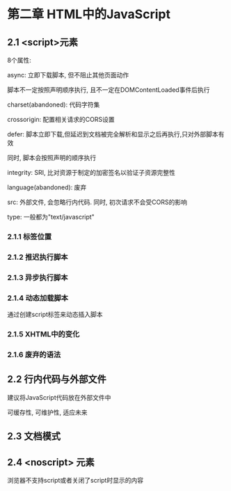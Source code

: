# 第二章 HTML中的JavaScript

## 2.1 \<script\>元素

8个属性:

async: 立即下载脚本, 但不阻止其他页面动作

脚本不一定按照声明顺序执行, 且不一定在DOMContentLoaded事件后执行

charset(abandoned): 代码字符集

crossorigin: 配置相关请求的CORS设置

defer: 脚本立即下载,但延迟到文档被完全解析和显示之后再执行,只对外部脚本有效

同时, 脚本会按照声明的顺序执行

integrity: SRI, 比对资源于制定的加密签名以验证子资源完整性

language(abandoned): 废弃

src: 外部文件, 会忽略行内代码. 同时, 初次请求不会受CORS的影响

type: 一般都为"text/javascript"

### 2.1.1 标签位置

### 2.1.2 推迟执行脚本

### 2.1.3 异步执行脚本

### 2.1.4 动态加载脚本

通过创建script标签来动态插入脚本

### 2.1.5 XHTML中的变化

### 2.1.6 废弃的语法

## 2.2 行内代码与外部文件

建议将JavaScript代码放在外部文件中

可缓存性, 可维护性, 适应未来

## 2.3 文档模式

## 2.4 \<noscript> 元素

浏览器不支持script或者关闭了script时显示的内容

